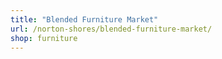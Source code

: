 ```yaml
---
title: "Blended Furniture Market"
url: /norton-shores/blended-furniture-market/
shop: furniture
---
```


